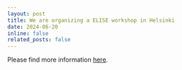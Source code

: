 ```yaml
---
layout: post
title: We are organizing a ELISE workshop in Helsinki
date: 2024-06-20 
inline: false
related_posts: false
---
```


Please find more information [here](https://ellis-ssiml.github.io/).
